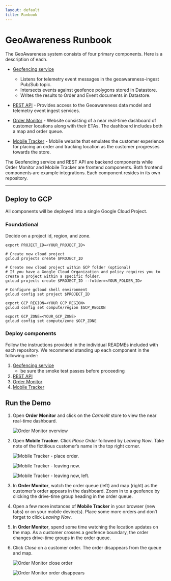 ```yaml
---
layout: default
title: Runbook
---
```


# GeoAwareness Runbook

The GeoAwareness system consists of four primary components. Here is a description of each.

- [Geofencing service](https://gitlab.com/woolpert/cloud/demos/geoawareness/geoawareness-geofencing)

  - Listens for telemetry event messages in the geoawareness-ingest Pub/Sub topic.
  - Intersects events against geofence polygons stored in Datastore.
  - Writes the results to Order and Event documents in Datastore.

- [REST API](https://gitlab.com/woolpert/cloud/demos/geoawareness/geoawareness-api) - Provides access to the Geoawareness data model and telemetry event ingest services.

- [Order Monitor](https://gitlab.com/woolpert/cloud/demos/geoawareness/geoawareness-order-monitor) - Website consisting of a near real-time dashboard of customer locations along with their ETAs. The dashboard includes both a map and order queue.

- [Mobile Tracker](https://gitlab.com/woolpert/cloud/demos/geoawareness/geoawareness-mobile-tracker) - Mobile website that emulates the customer experience for placing an order and tracking location as the customer progresses towards the store.

The Geofencing service and REST API are backend components while Order Monitor and Mobile Tracker are frontend components. Both frontend components are example integrations. Each component resides in its own repository.

---

## Deploy to GCP

All components will be deployed into a single Google Cloud Project.

### Foundational

Decide on a project id, region, and zone.

```
export PROJECT_ID=<YOUR_PROJECT_ID>

# Create new cloud project
gcloud projects create $PROJECT_ID

# Create new cloud project within GCP folder (optional)
# If you have a Google Cloud Organization and policy requires you to create a project within a specific folder.
gcloud projects create $PROJECT_ID --folder=<YOUR_FOLDER_ID>

# Configure gcloud shell environment
gcloud config set project $PROJECT_ID

export GCP_REGION=<YOUR_GCP_REGION>
gcloud config set compute/region $GCP_REGION

export GCP_ZONE=<YOUR_GCP_ZONE>
gcloud config set compute/zone $GCP_ZONE
```

### Deploy components

Follow the instructions provided in the individual READMEs included with each repository. We recommend standing up each component in the following order:

1. [Geofencing service](https://gitlab.com/woolpert/cloud/demos/geoawareness/geoawareness-geofencing)
   - be sure the smoke test passes before proceeding
1. [REST API](https://gitlab.com/woolpert/cloud/demos/geoawareness/geoawareness-api)
1. [Order Monitor](https://gitlab.com/woolpert/cloud/demos/geoawareness/geoawareness-order-monitor)
1. [Mobile Tracker](https://gitlab.com/woolpert/cloud/demos/geoawareness/geoawareness-mobile-tracker)

## Run the Demo

1. Open **Order Monitor** and click on the _Carmelit_ store to view the near real-time dashboard.

   <img class="order-monitor-img" alt="Order Monitor overview" src="/assets/img/order-monitor.png"></img>

1. Open **Mobile Tracker**. Click _Place Order_ followed by _Leaving Now_. Take note of the fictitious customer’s name in the top right corner.

   ![Mobile Tracker - place order.](/assets/img/place-order.png "Place Order")

   ![Mobile Tracker - leaving now.](/assets/img/leaving-now.png "Leaving Now")

   ![Mobile Tracker - leaving now, left.](/assets/img/leaving-now-left.png "Leaving Now - Left")

1. In **Order Monitor**, watch the order queue (left) and map (right) as the customer’s order appears in the dashboard. Zoom in to a geofence by clicking the drive-time group heading in the order queue.

1. Open a few more instances of **Mobile Tracker** in your browser (new tabs) or on your mobile device(s). Place some more orders and don’t forget to click _Leaving Now_.

1. In **Order Monitor**, spend some time watching the location updates on the map. As a customer crosses a geofence boundary, the order changes drive-time groups in the order queue.

1. Click _Close_ on a customer order. The order disappears from the queue and map.

   <img alt="Order Monitor close order" src="/assets/img/close-order.png"></img>

   <img class="order-monitor-img" alt="Order Monitor order disappears" src="/assets/img/order-disappears.png"></img>
